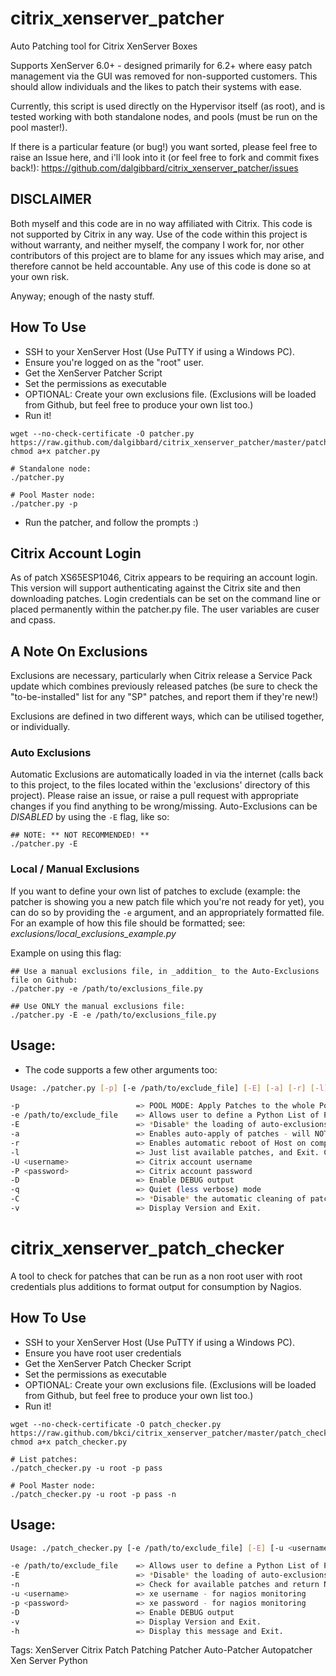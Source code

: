 citrix_xenserver_patcher
========================

Auto Patching tool for Citrix XenServer Boxes

Supports XenServer 6.0+ - designed primarily for 6.2+ where easy patch management via the GUI was removed
for non-supported customers. This should allow individuals and the likes to patch their systems with ease.

Currently, this script is used directly on the Hypervisor itself (as root), and is tested working with both standalone nodes, and pools (must be run on the pool master!).

If there is a particular feature (or bug!) you want sorted, please feel free to raise an Issue here, and i'll look into it (or feel free to fork and commit fixes back!): https://github.com/dalgibbard/citrix_xenserver_patcher/issues

## DISCLAIMER
Both myself and this code are in no way affiliated with Citrix. This code is not supported by Citrix in any way.
Use of the code within this project is without warranty, and neither myself, the company I work for, nor other contributors of this project are to blame for any issues which may arise, and therefore cannot be held accountable.
Any use of this code is done so at your own risk.

Anyway; enough of the nasty stuff.

## How To Use
* SSH to your XenServer Host (Use PuTTY if using a Windows PC).
* Ensure you're logged on as the "root" user.
* Get the XenServer Patcher Script
* Set the permissions as executable
* OPTIONAL: Create your own exclusions file. (Exclusions will be loaded from Github, but feel free to produce your own list too.)
* Run it!

```
wget --no-check-certificate -O patcher.py https://raw.github.com/dalgibbard/citrix_xenserver_patcher/master/patcher.py
chmod a+x patcher.py

# Standalone node:
./patcher.py

# Pool Master node:
./patcher.py -p
```

* Run the patcher, and follow the prompts :)

## Citrix Account Login
As of patch XS65ESP1046, Citrix appears to be requiring an account login. This version will support authenticating against the Citrix site and then downloading patches. Login credentials can be set on the command line or placed permanently within the patcher.py file. The user variables are cuser and cpass.

## A Note On Exclusions
Exclusions are necessary, particularly when Citrix release a Service Pack update which combines previously released patches (be sure to check the "to-be-installed" list for any "SP" patches, and report them if they're new!)

Exclusions are defined in two different ways, which can be utilised together, or individually.
### Auto Exclusions
Automatic Exclusions are automatically loaded in via the internet (calls back to this project, to the files located within the 'exclusions' directory of this project).
Please raise an issue, or raise a pull request with appropriate changes if you find anything to be wrong/missing.
Auto-Exclusions can be _DISABLED_ by using the ```-E``` flag, like so:
```
## NOTE: ** NOT RECOMMENDED! **
./patcher.py -E
```
### Local / Manual Exclusions
If you want to define your own list of patches to exclude (example: the patcher is showing you a new patch file which you're not ready for yet), you can do so by providing the ```-e``` argument, and an appropriately formatted file.
For an example of how this file should be formatted; see: *exclusions/local_exclusions_example.py*

Example on using this flag:
```
## Use a manual exclusions file, in _addition_ to the Auto-Exclusions file on Github:
./patcher.py -e /path/to/exclusions_file.py

## Use ONLY the manual exclusions file:
./patcher.py -E -e /path/to/exclusions_file.py
```

## Usage:
* The code supports a few other arguments too:

```bash
Usage: ./patcher.py [-p] [-e /path/to/exclude_file] [-E] [-a] [-r] [-l] [-U <username>] [-P <password>] [-D] [-C] [-v] [-q] [-h]

-p                          => POOL MODE: Apply Patches to the whole Pool. It must be done on the Pool Master.
-e /path/to/exclude_file    => Allows user to define a Python List of Patches NOT to install.
-E                          => *Disable* the loading of auto-exclusions list from Github
-a                          => Enables auto-apply of patches - will NOT reboot host without below option.
-r                          => Enables automatic reboot of Host on completion of patching without prompts.
-l                          => Just list available patches, and Exit. Cannot be used with '-a' or '-r'.
-U <username>               => Citrix account username
-P <password>               => Citrix account password
-D                          => Enable DEBUG output
-q                          => Quiet (less verbose) mode
-C                          => *Disable* the automatic cleaning of patches on success.
-v                          => Display Version and Exit.
```

citrix_xenserver_patch_checker
==============================

A tool to check for patches that can be run as a non root user with root credentials plus additions to format output for consumption by Nagios.

## How To Use
* SSH to your XenServer Host (Use PuTTY if using a Windows PC).
* Ensure you have root user credentials
* Get the XenServer Patch Checker Script
* Set the permissions as executable
* OPTIONAL: Create your own exclusions file. (Exclusions will be loaded from Github, but feel free to produce your own list too.)
* Run it!

```
wget --no-check-certificate -O patch_checker.py https://raw.github.com/bkci/citrix_xenserver_patcher/master/patch_checker.py
chmod a+x patch_checker.py

# List patches:
./patch_checker.py -u root -p pass

# Pool Master node:
./patch_checker.py -u root -p pass -n
```

## Usage:

```bash
Usage: ./patch_checker.py [-e /path/to/exclude_file] [-E] [-u <username>] [-p <password>] [-n] [-D] [-v] [-h]

-e /path/to/exclude_file    => Allows user to define a Python List of Patches NOT to install.
-E                          => *Disable* the loading of auto-exclusions list from Github
-n                          => Check for available patches and return Nagios OK or WARN for system monitoring
-u <username>               => xe username - for nagios monitoring
-p <password>               => xe password - for nagios monitoring
-D                          => Enable DEBUG output
-v                          => Display Version and Exit.
-h                          => Display this message and Exit.
```

Tags: XenServer Citrix Patch Patching Patcher Auto-Patcher Autopatcher Xen Server Python
